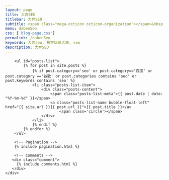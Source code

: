 ```yaml
---
layout: page
title: 大奔SEO
titlebar: 大奔SEO
subtitle: <span class="mega-octicon octicon-organization"></span>&nbsp;&nbsp; 大奔SEO
menu: dabenSeo
css: ['blog-page.css']
permalink: /dabenSeo
keywords: 大奔seo, 极客玩家大白, seo
description: 大奔SEO
---
```


<div class="row">
    <div class="col-md-12">

        <ul id="posts-list">
            {% for post in site.posts %}
                {% if post.category=='seo' or post.category=='百度' or post.category =='谷歌' or post.categories contains 'seo' or post.keywords contains 'seo' %}
                <li class="posts-list-item">
                    <div class="posts-content">
                        <span class="posts-list-meta">{{ post.date | date: "%Y-%m-%d" }}</span>
                        <a class="posts-list-name bubble-float-left" href="{{ site.url }}{{ post.url }}">{{ post.title }}</a>
                            <span class='circle'></span>
                    </div>
                </li>
                {% endif %}
            {% endfor %}
        </ul> 

        <!-- Pagination -->
        {% include pagination.html %}

        <!-- Comments -->
       <div class="comment">
         {% include comments.html %}
       </div>
    </div>

</div>
<script>
    $(document).ready(function(){

        // Enable bootstrap tooltip
        $("body").tooltip({ selector: '[data-toggle=tooltip]' });

    });
</script>